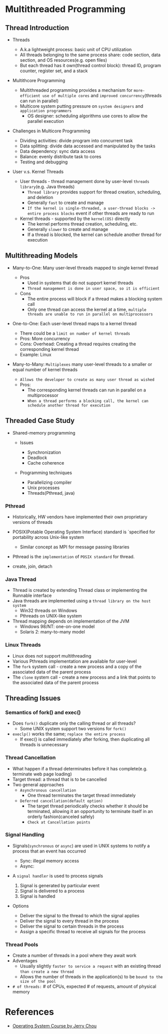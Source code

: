 # Multithreaded Programming
 
## Thread Introduction
* Threads
	* A.k.a lightweight process: basic unit of CPU utilization
	* All threads belonging to the same process share: code section, data section, and OS resources(e.g. open files)
	* But each thread has it own(thread control block): thread ID, program counter, register set, and a stack

* Multithcore Programming
	* Multithreaded programming provides a mechanism for `more-efficient use of multiple cores` and `improved concurrency`(threads can run in parallel)
	* Multicore system putting pressure on `system designers` and `application programmers`
		* OS designer: scheduling algorithms use cores to allow the parallel execution

* Challenges in Multicore Programming
	* Dividing activities: divide program into concurrent task
	* Data splitting: divide data accessed and manipulated by the tasks
	* Data dependency: sync data access
	* Balance: evenly distribute task to cores
	* Testing and debugging

* User v.s. Kernel Threads
	* User threads - thread management done by user-level `threads library`(e.g. Java threads)
		* `Thread library` provides support for thread creation, scheduling, and deletion
		* Generally `fast` to create and manage
		* `If the kernel is single-threaded, a user-thread blocks -> entire process blocks` event if other threads are ready to run 
	* Kernel threads - supported by the `kernel(OS)` directly
		* The kernel performs thread creation, scheduling, etc.
		* Generally `slower` to create and manage
		* If a thread is blocked, the kernel can schedule another thread for execution

## Multithreading Models
* Many-to-One: Many user-level threads mapped to single kernel thread
	* Pros
		* Used in systems that do not support kernel threads
		* `Thread management is done in user space, so it is efficient`
	* Cons
		* The entire process will block if a thread makes a blocking system call
		* Only one thread can access the kernel at a time, `multiple threads are unable to run in parallel on multiprocessors`

* One-to-One: Each user-level thread maps to a kernel thread
	* There could be a `limit on number of kernel threads`
	* Pros: More concurrency
	* Cons: Overhead: Creating a thread requires creating the corresponding kernel thread
	* Example: Linux

* Many-to-Many: `Multiplexes` many user-level threads to a smaller or equal number of kernel threads
	* `Allows the developer to create as many user thread as wished`
	* Pros: 
		* The corresponding kernel threads can run in parallel on a multiprocessor
		* `When a thread performs a blocking call, the kernel can schedule another thread for execution`

## Threaded Case Study
* Shared-memory programming
	* Issues
		* Synchronization
		* Deadlock
		* Cache coherence

	* Programming techniques
		* Parallelizing compiler
		* Unix processes
		* Threads(Pthread, java)

### Pthread
* Historically, HW vendors have implemented their own proprietary versions of threads
* POSIX(Potable Operating System Interface) standard is `specified for portability across Unix-like system
	* Similar concept as MPI for message passing libraries

* Pthread is the `implementation` of `POSIX standard` for thread.
* create, join, detach

### Java Thread
* Thread is created by extending Thread class or implementing the Runnable interface
* Java threads are implemented using a `thread library on the host system`
	* Win32 threads on Windows
	* Pthreads on UNIX-like system
* Thread mapping depends on implementation of the JVM
	* Windows 98/NT: one-on-one model
	* Solaris 2: many-to-many model

### Linux Threads
* Linux does not support multithreading
* Various Pthreads implementation are available for user-level
* The `fork` system call - create a new process and a copy of the associated data of the parent process
* The `clone` system call - create a new process and a link that points to the associated data of the parent process

## Threading Issues

### Semantics of fork() and exec()
* Does `fork()` duplicate only the calling thread or all threads?
	* Some UNIX system support two versions for `fork()`
* `execlp()` works the same; `replace the entire process`
	* If exec() is called immediately after forking, then duplicating all threads is unnecessary

### Thread Cancellation
* What happen if a thread determinates before it has complete(e.g. terminate web page loading)
* Target thread: a thread that is to be cancelled
* Two general approaches
	* `Asynchronous cancellation`
		* One thread terminates the target thread immediately
	* `Deferred cancellation(default option)`
		* The target thread periodically checks whether it should be terminated, allowing it an opportunity to terminate itself in an orderly fashion(canceled safely)
		* `Check at Cancellation points`
### Signal Handling
* Signals(`synchronous` or `async`) are used in UNIX systems to notify a process that an event has occurred
	* Sync: illegal memory access
	* Async: <control-C>

* A `signal handler` is used to process signals
	1. Signal is generated by particular event
	2. Signal is delivered to a process
	3. Signal is handled

* Options
	* Deliver the signal to the thread to which the signal applies
	* Deliver the signal to every thread in the process
	* Deliver the signal to certain threads in the process
	* Assign a specific thread to receive all signals for the process

### Thread Pools
* Create a number of threads in a pool where they await work
* Adventages
	* Usually slightly `faster to service a request` with an existing thread `than create a new thread`
	* Allows the number of threads in the application(s) to be `bound to the size of the pool`
* `# of threads:` # of CPUs, expected # of requests, amount of physical memory

# References
* [Operating System Course by Jerry Chou](https://www.youtube.com/watch?v=iEipIUjbQxk&list=PLS0SUwlYe8czigQPzgJTH2rJtwm0LXvDX&index=42)